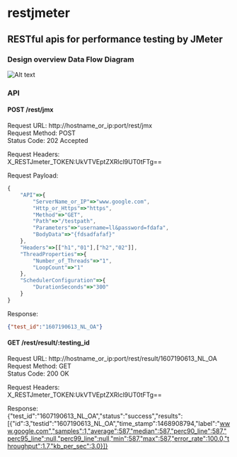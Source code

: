 # restjmeter
## RESTful apis for performance testing by JMeter  

### Design overview Data Flow Diagram  

![Alt text](https://github.com/liyancode/restjmeter/blob/master/DFG.JPG)  

### API
#### POST /rest/jmx  
Request URL:  http://hostname_or_ip:port/rest/jmx  
Request Method:  POST  
Status Code:  202 Accepted  

Request Headers:  
X_RESTJmeter_TOKEN:UkVTVEptZXRlcl9UT0tFTg==  

Request Payload:  
```javascript  
{
    "API"=>{
        "ServerName_or_IP"=>"www.google.com",
        "Http_or_Https"=>"https",
        "Method"=>"GET",
        "Path"=>"/testpath",
        "Parameters"=>"username=ll&password=fdafa",
        "BodyData"=>"{fdsadfafaf}"
    },
    "Headers"=>[["h1","01"],["h2","02"]],
    "ThreadProperties"=>{
        "Number_of_Threads"=>"1",
        "LoopCount"=>"1"
    },
    "SchedulerConfiguration"=>{
        "DurationSeconds"=>"300"
    }
}
```  

Response:  
```json  
{"test_id":"1607190613_NL_OA"}  
```  

#### GET  /rest/result/:testing_id  
Request URL:  http://hostname_or_ip:port/rest/result/1607190613_NL_OA  
Request Method:  GET  
Status Code:  200 OK  

Request Headers:  
X_RESTJmeter_TOKEN:UkVTVEptZXRlcl9UT0tFTg==  

Response:  
{"test_id":"1607190613_NL_OA","status":"success","results":[{"id":3,"testid":"1607190613_NL_OA","time_stamp":1468908794,"label":"www.google.com","samples":1,"average":587,"median":587,"perc90_line":587,"perc95_line":null,"perc99_line":null,"min":587,"max":587,"error_rate":100.0,"throughput":1.7,"kb_per_sec":3.0}]}